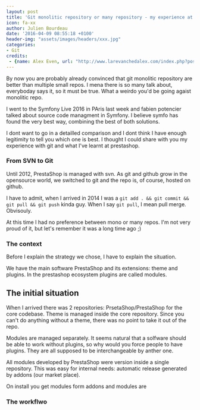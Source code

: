 ```yaml
---
layout: post
title: 'Git monolitic repository or many repository - my experience at PrestaShop'
icon: fa-xx
author: Julien Bourdeau
date: '2016-04-09 08:55:18 +0100'
header-img: "assets/images/headers/xxx.jpg"
categories:
- Git
credits:
 - {name: Alex Even, url: "http://www.larevanchedalex.com/index.php?post/2016/01/04/Mojiko-Yahata"}
---
```


By now you are probably already convinced that git monolitic repository are better than multiple small repos. I mena there is so many talk about, everyboday says it, so it must be true. What a weirdo you'd be going agaist monolitic repo.

I went to the Symfony Live 2016 in PAris last week and fabien potencier talked about source code managment in Symfony. I believe symfo has found the very best way, combining the best of both solutions.

I dont want to go in a detailled comparison and I dont think I have enough legitimity to tell you which one is best. I thought I could share with you my experience with git and what I've learnt at prestashop.


### From SVN to Git

Until 2012, PrestaShop is managed with svn. As git and github grow in the opensource world, we switched to git and the repo is, of course, hosted on github.

I have to admit, when I arrived in 2014 I was a `git add . && git commit && git pull && git push` kinda guy. When I say `git pull`, I mean pull merge. Obvisouly.

At this time I had no preference between mono or many repos. I'm not very proud of it, but let's remember it was a long time ago ;)

### The context

Before I explain the strategy we chose, I have to explain the situation.

We have the main software PrestaShop and its extensions: theme and plugins. In the prestashop ecosystem plugins are called modules.

## The initial situation

When I arrived there was 2 repositories: PrsetaShop/PrestaShop for the core codebase. Theme is managed inside the core repository. Since you can't do anything without a theme, there was no point to take it out of the repo.

Modules are managed separately. It seems natural that a solfware should be able to work without plugins, so why would you force people to have plugins. They are all supposed to be interchangeable by anther one.

All modules developed by PrestaShop were version inside a single repository. This was easy for internal needs: automatic release generated by addons (our market place).

On install you get modules form addons and modules are

### The workflwo
